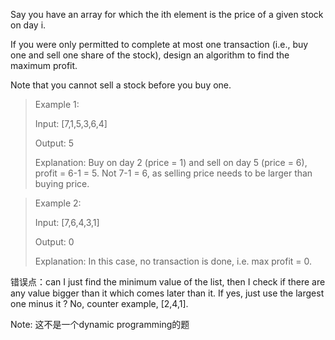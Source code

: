 Say you have an array for which the ith element is the price of a given stock on day i.

If you were only permitted to complete at most one transaction (i.e., buy one and sell one share of the stock), design an algorithm to find the maximum profit.

Note that you cannot sell a stock before you buy one.

> Example 1:
>
> Input: [7,1,5,3,6,4]
>
> Output: 5
> 
> Explanation: Buy on day 2 (price = 1) and sell on day 5 (price = 6), profit = 6-1 = 5. Not 7-1 = 6, as selling price needs to be larger than buying price.

> Example 2:
> 
> Input: [7,6,4,3,1]
>
> Output: 0
>
> Explanation: In this case, no transaction is done, i.e. max profit = 0.

错误点：can I just find the minimum value of the list, then I check if there are any value bigger than it which comes later than it. If yes, just use the largest one minus it ? No, counter example, [2,4,1].

Note: 这不是一个dynamic programming的题

